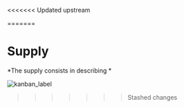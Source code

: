 <<<<<<< Updated upstream

=======
# **Supply**

*The supply consists in describing *

![kanban_label](https://user-images.githubusercontent.com/94914414/154067206-b3cefab5-cf52-4641-94ef-a7548fabe6ea.jpg)

>>>>>>> Stashed changes
